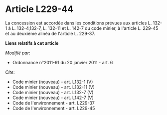 # Article L229-44

La concession est accordée dans les conditions prévues aux articles L. 132-1 à L. 132-4,132-7, L. 132-11 et L. 142-7 du code
minier, à l'article L. 229-45 et au deuxième alinéa de l'article L. 229-37.

**Liens relatifs à cet article**

_Modifié par_:

  - Ordonnance n°2011-91 du 20 janvier 2011 - art. 6

_Cite_:

  - Code minier (nouveau) - art. L132-1 (V)
  - Code minier (nouveau) - art. L132-11 (V)
  - Code minier (nouveau) - art. L132-7 (V)
  - Code minier (nouveau) - art. L142-7 (V)
  - Code de l'environnement - art. L229-37
  - Code de l'environnement - art. L229-45
